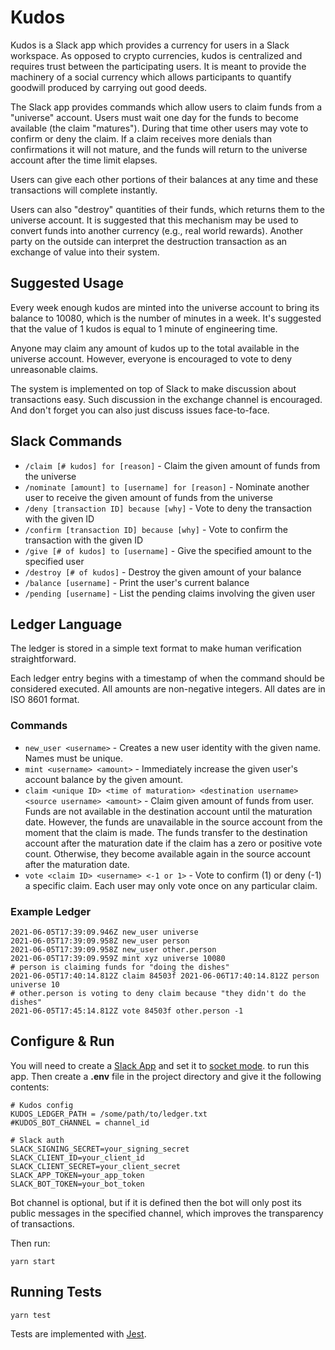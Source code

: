 # Kudos

Kudos is a Slack app which provides a currency for users in a Slack workspace. As opposed to crypto currencies, kudos
is centralized and requires trust between the participating users. It is meant to provide the machinery of a social
currency which allows participants to quantify goodwill produced by carrying out good deeds.

The Slack app provides commands which allow users to claim funds from a "universe" account. Users must wait one day for
the funds to become available (the claim "matures"). During that time other users may vote to confirm or deny the claim.
If a claim receives more denials than confirmations it will not mature, and the funds will return to the universe
account after the time limit elapses.

Users can give each other portions of their balances at any time and these transactions will complete instantly.

Users can also "destroy" quantities of their funds, which returns them to the universe account. It is suggested that
this mechanism may be used to convert funds into another currency (e.g., real world rewards). Another party on the outside
can interpret the destruction transaction as an exchange of value into their system.

## Suggested Usage

Every week enough kudos are minted into the universe account to bring its balance to 10080, which is the number of
minutes in a week. It's suggested that the value of 1 kudos is equal to 1 minute of engineering time.

Anyone may claim any amount of kudos up to the total available in the universe account. However, everyone is encouraged
to vote to deny unreasonable claims.

The system is implemented on top of Slack to make discussion about transactions easy. Such discussion in the exchange
channel is encouraged. And don't forget you can also just discuss issues face-to-face.

## Slack Commands

* `/claim [# kudos] for [reason]` - Claim the given amount of funds from the universe
* `/nominate [amount] to [username] for [reason]` - Nominate another user to receive the given amount of funds from the universe
* `/deny [transaction ID] because [why]` - Vote to deny the transaction with the given ID
* `/confirm [transaction ID] because [why]` - Vote to confirm the transaction with the given ID
* `/give [# of kudos] to [username]` - Give the specified amount to the specified user
* `/destroy [# of kudos]` - Destroy the given amount of your balance
* `/balance [username]` - Print the user's current balance
* `/pending [username]` - List the pending claims involving the given user

## Ledger Language

The ledger is stored in a simple text format to make human verification straightforward.

Each ledger entry begins with a timestamp of when the command should be considered executed. All amounts are
non-negative integers. All dates are in ISO 8601 format.

### Commands

* `new_user <username>` - Creates a new user identity with the given name. Names must be unique.
* `mint <username> <amount>` - Immediately increase the given user's account balance by the given amount.
* `claim <unique ID> <time of maturation> <destination username> <source username> <amount>` -
  Claim given amount of funds from user. Funds are not available in the destination account until the maturation date.
  However, the funds are unavailable in the source account from the moment that the claim is made. The funds transfer to
  the destination account after the maturation date if the claim has a zero or positive vote count. Otherwise, they
  become available again in the source account after the maturation date.
* `vote <claim ID> <username> <-1 or 1>` - Vote to confirm (1) or deny (-1) a specific claim. Each user may only vote
  once on any particular claim.

### Example Ledger

```
2021-06-05T17:39:09.946Z new_user universe
2021-06-05T17:39:09.958Z new_user person
2021-06-05T17:39:09.958Z new_user other.person
2021-06-05T17:39:09.959Z mint xyz universe 10080
# person is claiming funds for "doing the dishes"
2021-06-05T17:40:14.812Z claim 84503f 2021-06-06T17:40:14.812Z person universe 10
# other.person is voting to deny claim because "they didn't do the dishes"
2021-06-05T17:45:14.812Z vote 84503f other.person -1
```

## Configure & Run

You will need to create a [Slack App](https://api.slack.com/apps) and set it
to [socket mode](https://api.slack.com/apis/connections/socket). to run this app.
Then create a **.env** file in the project directory and give it the following contents:

```
# Kudos config
KUDOS_LEDGER_PATH = /some/path/to/ledger.txt
#KUDOS_BOT_CHANNEL = channel_id

# Slack auth
SLACK_SIGNING_SECRET=your_signing_secret
SLACK_CLIENT_ID=your_client_id
SLACK_CLIENT_SECRET=your_client_secret
SLACK_APP_TOKEN=your_app_token
SLACK_BOT_TOKEN=your_bot_token
```

Bot channel is optional, but if it is defined then the bot will only post its
public messages in the specified channel, which improves the transparency of
transactions.

Then run:

```
yarn start
```

## Running Tests

```
yarn test
```

Tests are implemented with [Jest](https://jestjs.io/).
